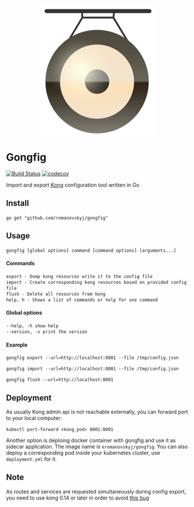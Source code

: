 <p align="center">
    <img src="logo.png">
</p>

# Gongfig

[![Build Status](https://travis-ci.org/romanovskyj/gongfig.svg?branch=master)](https://travis-ci.org/romanovskyj/gongfig) [![codecov](https://codecov.io/gh/romanovskyj/gongfig/branch/master/graph/badge.svg)](https://codecov.io/gh/romanovskyj/gongfig)

Import and export [Kong](https://konghq.com/) configuration tool written in Go

## Install
`go get "github.com/romanovskyj/gongfig"`

## Usage
`gongfig [global options] command [command options] [arguments...]`

#### Commands
```
export - Dump kong resources write it to the config file
import - Create corresponding kong resources based on provided config file
flush - Delete all resources from kong
help, h - Shows a list of commands or help for one command
```

#### Global options
```
--help, -h show help
--version, -v print the version
```

#### Example
```
gongfig export --url=http://localhost:8001 --file /tmp/config.json
```

```
gongfig import --url=http://localhost:8001 --file /tmp/config.json
```

```
gongfig flush --url=http://localhost:8001
```

## Deployment
As usually Kong admin api is not reachable externally, you can forward port to your local computer:
```
kubectl port-forward <kong_pod> 8001:8001
```

Another option is deploing docker container with gongfig and use it as sidecar application.
The image name is `eromanovskyj/gongfig`. You can also deploy a corresponding pod inside your kubernetes cluster, use `deployment.yml` for it.

## Note
As routes and services are requested simultaneously during config export, you need to use kong 0.14 or later in order to avoid [this bug](https://github.com/Kong/kong/issues/3440)